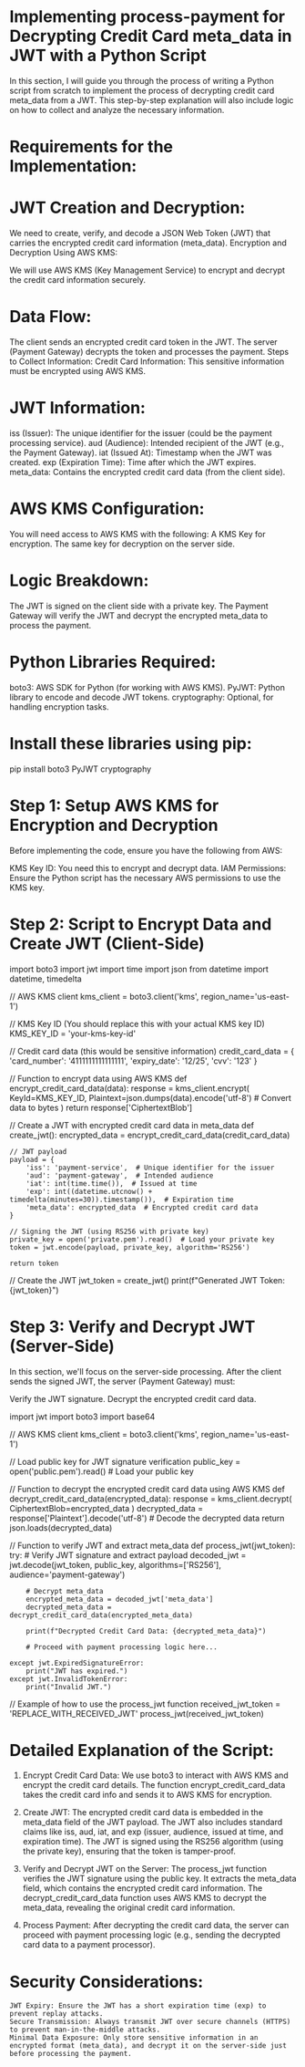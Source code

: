 # Implementing process-payment for Decrypting Credit Card meta_data in JWT with a Python Script

In this section, I will guide you through the process of writing a Python script from scratch to implement the process of decrypting credit card meta_data from a JWT. This step-by-step explanation will also include logic on how to collect and analyze the necessary information.

# Requirements for the Implementation:

# JWT Creation and Decryption:

We need to create, verify, and decode a JSON Web Token (JWT) that carries the encrypted credit card information (meta_data).
Encryption and Decryption Using AWS KMS:

We will use AWS KMS (Key Management Service) to encrypt and decrypt the credit card information securely.

# Data Flow:

The client sends an encrypted credit card token in the JWT.
The server (Payment Gateway) decrypts the token and processes the payment.
Steps to Collect Information:
Credit Card Information: This sensitive information must be encrypted using AWS KMS.

# JWT Information:

iss (Issuer): The unique identifier for the issuer (could be the payment processing service).
aud (Audience): Intended recipient of the JWT (e.g., the Payment Gateway).
iat (Issued At): Timestamp when the JWT was created.
exp (Expiration Time): Time after which the JWT expires.
meta_data: Contains the encrypted credit card data (from the client side).

# AWS KMS Configuration:

You will need access to AWS KMS with the following:
A KMS Key for encryption.
The same key for decryption on the server side.

# Logic Breakdown:

The JWT is signed on the client side with a private key.
The Payment Gateway will verify the JWT and decrypt the encrypted meta_data to process the payment.

# Python Libraries Required:

boto3: AWS SDK for Python (for working with AWS KMS).
PyJWT: Python library to encode and decode JWT tokens.
cryptography: Optional, for handling encryption tasks.


# Install these libraries using pip:
pip install boto3 PyJWT cryptography


# Step 1: Setup AWS KMS for Encryption and Decryption

Before implementing the code, ensure you have the following from AWS:

KMS Key ID: You need this to encrypt and decrypt data.
IAM Permissions: Ensure the Python script has the necessary AWS permissions to use the KMS key.

# Step 2: Script to Encrypt Data and Create JWT (Client-Side)

import boto3
import jwt
import time
import json
from datetime import datetime, timedelta

// AWS KMS client
kms_client = boto3.client('kms', region_name='us-east-1')

// KMS Key ID (You should replace this with your actual KMS key ID)
KMS_KEY_ID = 'your-kms-key-id'

// Credit card data (this would be sensitive information)
credit_card_data = {
    'card_number': '4111111111111111',
    'expiry_date': '12/25',
    'cvv': '123'
}

// Function to encrypt data using AWS KMS
def encrypt_credit_card_data(data):
    response = kms_client.encrypt(
        KeyId=KMS_KEY_ID,
        Plaintext=json.dumps(data).encode('utf-8')  # Convert data to bytes
    )
    return response['CiphertextBlob']

// Create a JWT with encrypted credit card data in meta_data
def create_jwt():
    encrypted_data = encrypt_credit_card_data(credit_card_data)
    
    // JWT payload
    payload = {
        'iss': 'payment-service',  # Unique identifier for the issuer
        'aud': 'payment-gateway',  # Intended audience
        'iat': int(time.time()),  # Issued at time
        'exp': int((datetime.utcnow() + timedelta(minutes=30)).timestamp()),  # Expiration time
        'meta_data': encrypted_data  # Encrypted credit card data
    }
    
    // Signing the JWT (using RS256 with private key)
    private_key = open('private.pem').read()  # Load your private key
    token = jwt.encode(payload, private_key, algorithm='RS256')
    
    return token

// Create the JWT
jwt_token = create_jwt()
print(f"Generated JWT Token: {jwt_token}")

# Step 3: Verify and Decrypt JWT (Server-Side)

In this section, we'll focus on the server-side processing. After the client sends the signed JWT, the server (Payment Gateway) must:

Verify the JWT signature.
Decrypt the encrypted credit card data.

import jwt
import boto3
import base64

// AWS KMS client
kms_client = boto3.client('kms', region_name='us-east-1')

// Load public key for JWT signature verification
public_key = open('public.pem').read()  # Load your public key

// Function to decrypt the encrypted credit card data using AWS KMS
def decrypt_credit_card_data(encrypted_data):
    response = kms_client.decrypt(
        CiphertextBlob=encrypted_data
    )
    decrypted_data = response['Plaintext'].decode('utf-8')  # Decode the decrypted data
    return json.loads(decrypted_data)

// Function to verify JWT and extract meta_data
def process_jwt(jwt_token):
    try:
        # Verify JWT signature and extract payload
        decoded_jwt = jwt.decode(jwt_token, public_key, algorithms=['RS256'], audience='payment-gateway')

        # Decrypt meta_data
        encrypted_meta_data = decoded_jwt['meta_data']
        decrypted_meta_data = decrypt_credit_card_data(encrypted_meta_data)
        
        print(f"Decrypted Credit Card Data: {decrypted_meta_data}")
        
        # Proceed with payment processing logic here...

    except jwt.ExpiredSignatureError:
        print("JWT has expired.")
    except jwt.InvalidTokenError:
        print("Invalid JWT.")

// Example of how to use the process_jwt function
received_jwt_token = 'REPLACE_WITH_RECEIVED_JWT'
process_jwt(received_jwt_token)

# Detailed Explanation of the Script:
1) Encrypt Credit Card Data:
    We use boto3 to interact with AWS KMS and encrypt the credit card details.
    The function encrypt_credit_card_data takes the credit card info and sends it to AWS KMS for encryption.
   
2) Create JWT:
    The encrypted credit card data is embedded in the meta_data field of the JWT payload.
    The JWT also includes standard claims like iss, aud, iat, and exp (issuer, audience, issued at time, and expiration time).
    The JWT is signed using the RS256 algorithm (using the private key), ensuring that the token is tamper-proof.

3) Verify and Decrypt JWT on the Server:
   The process_jwt function verifies the JWT signature using the public key.
   It extracts the meta_data field, which contains the encrypted credit card information.
    The decrypt_credit_card_data function uses AWS KMS to decrypt the meta_data, revealing the original credit card information.

4) Process Payment:
    After decrypting the credit card data, the server can proceed with payment processing logic (e.g., sending the decrypted card data to a payment processor).

# Security Considerations:

    JWT Expiry: Ensure the JWT has a short expiration time (exp) to prevent replay attacks.
    Secure Transmission: Always transmit JWT over secure channels (HTTPS) to prevent man-in-the-middle attacks.
    Minimal Data Exposure: Only store sensitive information in an encrypted format (meta_data), and decrypt it on the server-side just before processing the payment.
